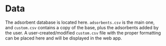 # Data

The adsorbent database is located here. `adsorbents.csv` is the main one, and `custom.csv` contains a copy of the base, plus the adsorbents added by the user. A user-created/modified `custom.csv` file with the proper formatting can be placed here and will be displayed in the web app.

